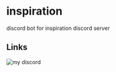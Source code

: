 # inspiration
discord bot for inspiration discord server

## Links
![my discord](https://dcbadge.limes.pink/api/shield/606492125122527242)
